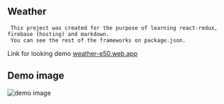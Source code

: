 ## Weather 

```
 This project was created for the purpose of learning react-redux, firebase (hosting) and markdown.
 You can see the rest of the frameworks on package.json.
```
Link for looking demo [weather-e50.web.app](https://weather-e50.web.app/)

## Demo image

![demo image](https://github.com/mkuysunov/weather_react-redux/blob/main/TMP/project-pic.PNG/200/300?style=centerme)



